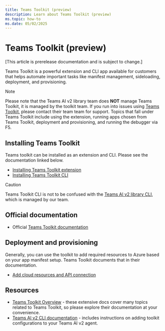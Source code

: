 ```yaml
---
title: Teams Toolkit (preview)
description: Learn about Teams Toolkit (preview)
ms.topic: how-to
ms.date: 05/02/2025
---
```


# Teams Toolkit (preview)

[This article is prerelease documentation and is subject to change.]

Teams Toolkit is a powerful extension and CLI app available for customers that helps automate important tasks like manifest management, sideloading, deployment, and provisioning.

> [!NOTE]
> Please note that the Teams AI v2 library team does **NOT** manage Teams Toolkit, it is managed by the toolkit team. If you run into issues using [Teams Toolkit](https://github.com/OfficeDev/Teams-Toolkit), please contact their team team for support. Topics that fall under Teams Toolkit include using the extension, running apps chosen from Teams Toolkit, deployment and provisioning, and running the debugger via F5.

## Installing Teams Toolkit

Teams toolkit can be installed as an extension and CLI. Please see the documentation linked below.

- [Installing Teams Toolkit extension](/toolkit/install-teams-toolkit)
- [Installing Teams Toolkit CLI](/toolkit/teams-toolkit-cli?pivots=version-three)

> [!CAUTION]
> Teams Toolkit CLI is not to be confused with the [Teams AI v2 library CLI](../developer-tools/cli/), which is managed by our team.

## Official documentation

- Official [Teams Toolkit documentation](/toolkit/overview)

## Deployment and provisioning

Generally, you can use the toolkit to add required resources to Azure based on your app manifest setup. Teams Toolkit documents that in their documentation.

- [Add cloud resources and API connection](/toolkit/add-resource)

## Resources

- [Teams Toolkit Overview](/toolkit/teams-toolkit-fundamentals) - these extensive docs cover many topics related to Teams Toolkit, so please explore their documentation at your convenience.
- [Teams AI v2 CLI documentation](../developer-tools/cli/) - includes instructions on adding toolkit configurations to your Teams AI v2 agent.